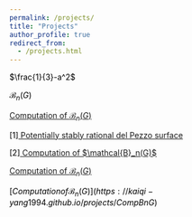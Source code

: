 ```yaml
---
permalink: /projects/
title: "Projects"
author_profile: true
redirect_from: 
  - /projects.html
---
```

$\frac{1}{3}-a^2$

$\mathcal{B}_n(G)$

[Computation of $\mathcal{B}_n(G)$](https://kaiqi-yang1994.github.io/projects/CompBnG)

<BODY>
<body text="black"
	LINK="blue">
<p>
[1]<a href = "https://cims.nyu.edu/~tschinke/papers/yuri/18h1dp/magma/">
Potentially stably rational del Pezzo surface</a>
</p>
<p>
[2]<a href = "https://kaiqi-yang1994.github.io/projects/CompBnG">
Computation of $\mathcal{B}_n(G)$</a>
</p>
	
[Computation of $\mathcal{B}_n(G)$](https://kaiqi-yang1994.github.io/projects/CompBnG)

$[Computation of \mathcal{B}_n(G)](https://kaiqi-yang1994.github.io/projects/CompBnG)$

	
	
